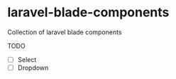 # laravel-blade-components
Collection of laravel blade components

TODO
- [ ] Select
- [ ] Dropdown
